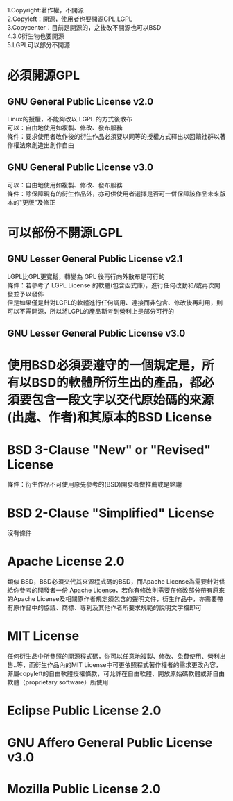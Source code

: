 1.Copyright:著作權，不開源   
2.Copyleft：開源，使用者也要開源GPL,LGPL  
3.Copycenter：目前是開源的，之後改不開源也可以BSD  
4.3.0衍生物也要開源  
5.LGPL可以部分不開源   

# 必須開源GPL  
## GNU General Public License v2.0  
Linux的授權，不能夠改以 LGPL 的方式後散布  
可以：自由地使用如複製、修改、發布服務  
條件：要求使用者改作後的衍生作品必須要以同等的授權方式釋出以回饋社群以著作權法來創造出創作自由  
## GNU General Public License v3.0
可以：自由地使用如複製、修改、發布服務  
條件：除保障現有的衍生作品外，亦可供使用者選擇是否可一併保障該作品未來版本的"更版"及修正  


# 可以部份不開源LGPL
## GNU Lesser General Public License v2.1
LGPL比GPL更寬鬆，轉變為 GPL 後再行向外散布是可行的  
條件：若參考了 LGPL License 的軟體(包含函式庫)，進行任何改動和/或再次開發並予以發佈  
但是如果僅是針對LGPL的軟體進行任何調用、連接而非包含、修改後再利用，則可以不需開源，所以將LGPL的產品斯考到營利上是部分可行的
## GNU Lesser General Public License v3.0

# 使用BSD必須要遵守的一個規定是，所有以BSD的軟體所衍生出的產品，都必須要包含一段文字以交代原始碼的來源(出處、作者)和其原本的BSD License
# BSD 3-Clause "New" or "Revised" License
條件：衍生作品不可使用原先參考的(BSD)開發者做推薦或是銘謝   
# BSD 2-Clause "Simplified" License  
沒有條件  

# Apache License 2.0
類似 BSD，BSD必須交代其來源程式碼的BSD，而Apache License為需要針對供給你參考的開發者一份 Apache License，若你有修改則需要在修改部分帶有原來的Apache License及相關原作者規定須包含的聲明文件，衍生作品中，亦需要帶有原作品中的協議、商標、專利及其他作者所要求規範的說明文字檔即可

# MIT License
任何衍生品中所參照的開源程式碼，你可以任意地複製、修改、免費使用、營利出售..等，而衍生作品內的MIT License中可更依照程式著作權者的需求更改內容，非屬copyleft的自由軟體授權條款，可允許在自由軟體、開放原始碼軟體或非自由軟體（proprietary software）所使用  

# Eclipse Public License 2.0
# GNU Affero General Public License v3.0
# Mozilla Public License 2.0
